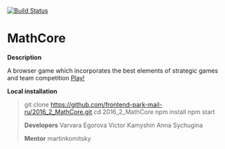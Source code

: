 [![Build Status](https://travis-ci.org/frontend-park-mail-ru/sample.svg?branch=master)](https://travis-ci.org/frontend-park-mail-ru/sample)
# MathCore #
>
>

**Description**
>
A browser game which incorporates the best elements of strategic games and team competition
[Play!](https://project-mathcore.herokuapp.com/)
>
**Local installation**
>
>git clone https://github.com/frontend-park-mail-ru/2016_2_MathCore.git
>cd 2016_2_MathCore
>npm install
>npm start
>
>**Developers**
>Varvara Egorova
>Victor Kamyshin
>Anna Sychugina
>
>**Mentor**
>martinkomitsky 



